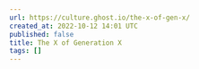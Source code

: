 ```yaml
---
url: https://culture.ghost.io/the-x-of-gen-x/
created_at: 2022-10-12 14:01 UTC
published: false
title: The X of Generation X
tags: []
---
```




